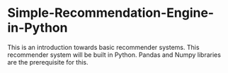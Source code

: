 # Simple-Recommendation-Engine-in-Python

This is an introduction towards basic recommender systems. This recommender system will be built in Python. Pandas and Numpy libraries are the prerequisite for this.
